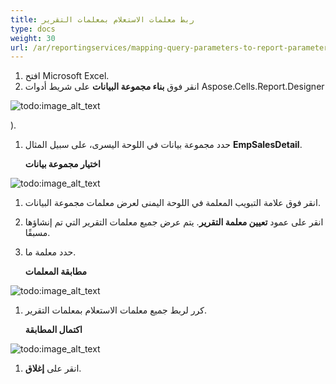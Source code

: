 ```yaml
---
title: ربط معلمات الاستعلام بمعلمات التقرير
type: docs
weight: 30
url: /ar/reportingservices/mapping-query-parameters-to-report-parameters/
---
```


1. افتح Microsoft Excel.
1. انقر فوق **بناء مجموعة البيانات** على شريط أدوات Aspose.Cells.Report.Designer

![todo:image_alt_text](mapping-query-parameters-to-report-parameters_1.png)

).

1. حدد مجموعة بيانات في اللوحة اليسرى، على سبيل المثال **EmpSalesDetail**. 

   **اختيار مجموعة بيانات** 

![todo:image_alt_text](mapping-query-parameters-to-report-parameters_2.png)




1. انقر فوق علامة التبويب المعلمة في اللوحة اليمنى لعرض معلمات مجموعة البيانات.
1. انقر على عمود **تعيين معلمة التقرير**.
   يتم عرض جميع معلمات التقرير التي تم إنشاؤها مسبقًا. 
1. حدد معلمة ما. 

   **مطابقة المعلمات** 

![todo:image_alt_text](mapping-query-parameters-to-report-parameters_3.png)




1. كرر لربط جميع معلمات الاستعلام بمعلمات التقرير. 

   **اكتمال المطابقة** 

![todo:image_alt_text](mapping-query-parameters-to-report-parameters_4.png)

1. انقر على **إغلاق**.
